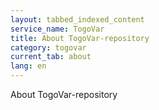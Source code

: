 ```yaml
---
layout: tabbed_indexed_content
service_name: TogoVar
title: About TogoVar-repository
category: togovar
current_tab: about
lang: en
---
```


About TogoVar-repository